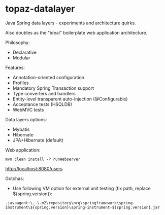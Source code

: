 # topaz-datalayer

Java Spring data layers - experiments and architecture quirks.

Also doubles as the "ideal" boilerplate web application architecture.

Philosophy:

 * Declarative
 * Modular

Features:

 * Annotation-oriented configuration
 * Profiles
 * Mandatory Spring Transaction support
 * Type converters and handlers
 * Entity-level transparent auto-injection (@Configurable)
 * Acceptance tests (HSQLDB)
 * WebMVC tests

Data layers options:

 * Mybatis
 * Hibernate
 * JPA+Hibernate (default)

Web application:

```
mvn clean install -P runWebserver
```

[http://localhost:8080/users](http://localhost:8080/users)

Gotchas:

 * Use following VM option for external unit testing (fix path, replace ${spring.version}):

```
-javaagent:\..\.m2\repository\org\springframework\spring-instrument\${spring.version}\spring-instrument-${spring.version}.jar
```
